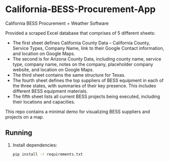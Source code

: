 # California-BESS-Procurement-App

California BESS Procurement + Weather Software

Provided a scraped Excel database that comprises of 5 different sheets:
- The first sheet defines California County Data – California County, Service Types, Company Name, link to their Google Contact information, and location on Google Maps.
- The second is for Arizona County Data, including county name, service type, company name, notes on the company, placeholder company website, and location on Google Maps.
- The third sheet contains the same structure for Texas.
- The fourth sheet defines the top suppliers of BESS equipment in each of the three states, with summaries of their key presence. This includes different BESS equipment materials.
- The fifth sheet lists all current BESS projects being executed, including their locations and capacities.

This repo contains a minimal demo for visualizing BESS suppliers and projects on a map.

## Running

1. Install dependencies:
   ```bash
   pip install -r requirements.txt

